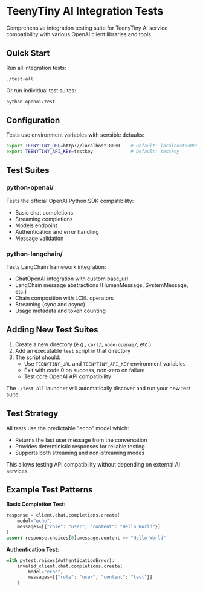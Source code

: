 # TeenyTiny AI Integration Tests

Comprehensive integration testing suite for TeenyTiny AI service compatibility with various OpenAI client libraries and tools.

## Quick Start

Run all integration tests:
```bash
./test-all
```

Or run individual test suites:
```bash
python-openai/test
```

## Configuration

Tests use environment variables with sensible defaults:

```bash
export TEENYTINY_URL=http://localhost:8080    # Default: localhost:8080
export TEENYTINY_API_KEY=testkey              # Default: testkey
```


## Test Suites

### python-openai/
Tests the official OpenAI Python SDK compatibility:
- Basic chat completions
- Streaming completions  
- Models endpoint
- Authentication and error handling
- Message validation

### python-langchain/
Tests LangChain framework integration:
- ChatOpenAI integration with custom base_url
- LangChain message abstractions (HumanMessage, SystemMessage, etc.)
- Chain composition with LCEL operators
- Streaming (sync and async)
- Usage metadata and token counting

## Adding New Test Suites

1. Create a new directory (e.g., `curl/`, `node-openai/`, etc.)
2. Add an executable `test` script in that directory
3. The script should:
   - Use `TEENYTINY_URL` and `TEENYTINY_API_KEY` environment variables
   - Exit with code 0 on success, non-zero on failure
   - Test core OpenAI API compatibility

The `./test-all` launcher will automatically discover and run your new test suite.

## Test Strategy

All tests use the predictable "echo" model which:
- Returns the last user message from the conversation
- Provides deterministic responses for reliable testing
- Supports both streaming and non-streaming modes

This allows testing API compatibility without depending on external AI services.

## Example Test Patterns

**Basic Completion Test:**
```python
response = client.chat.completions.create(
    model="echo",
    messages=[{"role": "user", "content": "Hello World"}]
)
assert response.choices[0].message.content == "Hello World"
```

**Authentication Test:**
```python
with pytest.raises(AuthenticationError):
    invalid_client.chat.completions.create(
        model="echo", 
        messages=[{"role": "user", "content": "test"}]
    )
```
